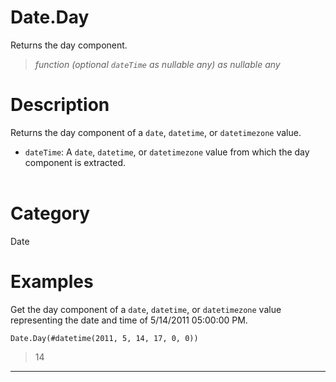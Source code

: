 # Date.Day
Returns the day component.
> _function (optional <code>dateTime</code> as nullable any) as nullable any_

# Description 
Returns the day component of a <code>date</code>, <code>datetime</code>, or <code>datetimezone</code> value.
      <ul>
        <li><code>dateTime</code>: A <code>date</code>, <code>datetime</code>, or <code>datetimezone</code> value from which the day component is extracted.</li>       
      </ul>
# Category 
Date
# Examples 
Get the day component of a <code>date</code>, <code>datetime</code>, or <code>datetimezone</code> value representing the date and time of 5/14/2011 05:00:00 PM.
```
Date.Day(#datetime(2011, 5, 14, 17, 0, 0))
```
> 14
***
